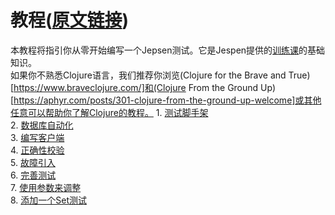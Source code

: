 # 教程([原文链接](https://github.com/jepsen-io/jepsen/blob/main/doc/tutorial/index.md))
本教程将指引你从零开始编写一个Jepsen测试。它是Jespen提供的[训练课](https://jepsen.io/services#training)的基础知识。  
如果你不熟悉Clojure语言，我们推荐你浏览(Clojure for the Brave and True)[https://www.braveclojure.com/]和(Clojure From the Ground Up)[https://aphyr.com/posts/301-clojure-from-the-ground-up-welcome]或其他任意可以帮助你了解Clojure的教程。
    1. [测试脚手架](https://github.com/jaydenwen123/jepsen/blob/main/doc/cn_tutorial/01-cn-scaffolding.md)  
    2. [数据库自动化](https://github.com/jaydenwen123/jepsen/blob/main/doc/cn_tutorial/02-cn-db.md)  
    3. [编写客户端](https://github.com/jaydenwen123/jepsen/blob/main/doc/cn_tutorial/03-cn-client.md)  
    4. [正确性校验](https://github.com/jaydenwen123/jepsen/blob/main/doc/cn_tutorial/04-cn-checker.md)  
    5. [故障引入](https://github.com/jaydenwen123/jepsen/blob/main/doc/cn_tutorial/05-cn-nemesis.md)  
    6. [完善测试](https://github.com/jaydenwen123/jepsen/blob/main/doc/cn_tutorial/06-cn-refining.md)  
    7. [使用参数来调整](https://github.com/jaydenwen123/jepsen/blob/main/doc/cn_tutorial/07-cn-parameters.md)  
    8. [添加一个Set测试](https://github.com/jaydenwen123/jepsen/blob/main/doc/cn_tutorial/08-cn-set.md)  